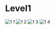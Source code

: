 # Level1
![1 1](https://user-images.githubusercontent.com/115066405/198034530-c1851931-3057-41f3-8119-5c2694670e72.png)
![1 2](https://user-images.githubusercontent.com/115066405/198034536-8af938ab-c188-4cd4-9571-b9debaee7a77.png)
![1 3](https://user-images.githubusercontent.com/115066405/198034544-2d0a98c2-12aa-4c13-98ae-15936eeb55a3.png)
![1 4](https://user-images.githubusercontent.com/115066405/198034551-4e49168e-8122-4f79-9999-d20577f8ebeb.png)
